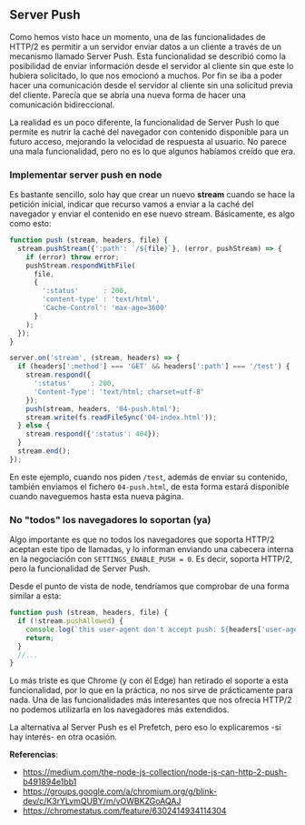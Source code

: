 ## Server Push

Como hemos visto hace un momento, una de las funcionalidades de HTTP/2 es permitir a un servidor enviar datos a un
cliente a través de un mecanismo llamado Server Push. Esta funcionalidad se describió como la posibilidad de enviar
información desde el servidor al cliente sin que este lo hubiera solicitado, lo que nos emocionó a muchos. Por fin se
iba a poder hacer una comunicación desde el servidor al cliente sin una solicitud previa del cliente. Parecía que se
abría una nueva forma de hacer una comunicación bidireccional.

La realidad es un poco diferente, la funcionalidad de Server Push lo que permite es nutrir la caché del navegador con
contenido disponible para un futuro acceso, mejorando la velocidad de respuesta al usuario. No parece una mala
funcionalidad, pero no es lo que algunos habíamos creído que era.

### Implementar server push en node

Es bastante sencillo, solo hay que crear un nuevo **stream** cuando se hace la petición inicial, indicar que recurso
vamos a enviar a la caché del navegador y enviar el contenido en ese nuevo stream. Básicamente, es algo como esto:

```js
function push (stream, headers, file) {
  stream.pushStream({':path': `/${file}`}, (error, pushStream) => {
    if (error) throw error;
    pushStream.respondWithFile(
      file,
      {
        ':status'      : 200,
        'content-type' : 'text/html',
        'Cache-Control': 'max-age=3600'
      }
    );
  });
}

server.on('stream', (stream, headers) => {
  if (headers[':method'] === 'GET' && headers[':path'] === '/test') {
    stream.respond({
      ':status'     : 200,
      'Content-Type': 'text/html; charset=utf-8'
    });
    push(stream, headers, '04-push.html');
    stream.write(fs.readFileSync('04-index.html'));
  } else {
    stream.respond({':status': 404});
  }
  stream.end();
});
```

En este ejemplo, cuando nos piden `/test`, además de enviar su contenido, también enviamos el fichero `04-push.html`,
de esta forma estará disponible cuando naveguemos hasta esta nueva página.

### No "todos" los navegadores lo soportan (ya)

Algo importante es que no todos los navegadores que soporta HTTP/2 aceptan este tipo de llamadas, y lo informan
enviando una cabecera interna en la negociación con `SETTINGS_ENABLE_PUSH = 0`. Es decir, soporta HTTP/2, pero la
funcionalidad de Server Push.

Desde el punto de vista de node, tendríamos que comprobar de una forma similar a esta:

```js
function push (stream, headers, file) {
  if (!stream.pushAllowed) {
    console.log(`this user-agent don't accept push: ${headers['user-agent']}`)
    return;
  }
  //...
}
```

Lo más triste es que Chrome (y con él Edge) han retirado el soporte a esta funcionalidad, por lo que en la práctica, no
nos sirve de prácticamente para nada. Una de las funcionalidades más interesantes que nos ofrecía HTTP/2 no podemos
utilizarla en los navegadores más extendidos.

La alternativa al Server Push es el Prefetch, pero eso lo explicaremos -si hay interés- en otra ocasión.

**Referencias**:

- https://medium.com/the-node-js-collection/node-js-can-http-2-push-b491894e1bb1
- https://groups.google.com/a/chromium.org/g/blink-dev/c/K3rYLvmQUBY/m/vOWBKZGoAQAJ
- https://chromestatus.com/feature/6302414934114304